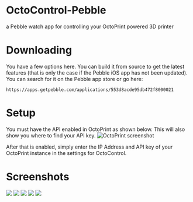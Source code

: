# OctoControl-Pebble
a Pebble watch app for controlling your OctoPrint powered 3D printer

# Downloading
You have a few options here. You can build it from source to get the latest features (that is only the case if the Pebble iOS app has not been updated). You can search for it on the Pebble app store or go here:
```
https://apps.getpebble.com/applications/553d8acde95db472f8000021
```

# Setup

You must have the API enabled in OctoPrint as shown below. This will also show you where to find your API key.
![OctoPrint screenshot](https://raw.githubusercontent.com/quillford/OctoControl-Pebble/master/graphics/instructions/octoprint-enable.png)

After that is enabled, simply enter the IP Address and API key of your OctoPrint instance in the settings for OctoControl.

# Screenshots
![](https://raw.githubusercontent.com/quillford/OctoControl-Pebble/master/graphics/screenshots/main-menu.png) ![](https://raw.githubusercontent.com/quillford/OctoControl-Pebble/master/graphics/screenshots/main-menu2.png) ![](https://raw.githubusercontent.com/quillford/OctoControl-Pebble/master/graphics/screenshots/jog.png) ![](https://github.com/quillford/OctoControl-Pebble/raw/master/graphics/screenshots/shortcuts-menu.png) ![](https://github.com/quillford/OctoControl-Pebble/raw/master/graphics/screenshots/help.png)
